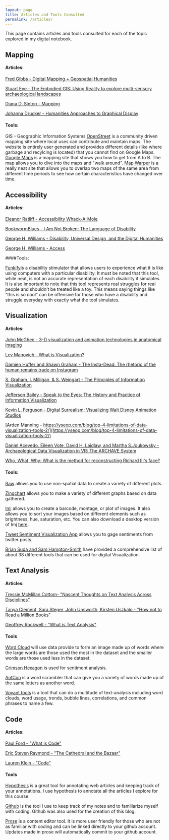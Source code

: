 ```yaml
---
layout: page
title: Articles and Tools Consulted 
permalink: /articles/
---
```


This page contains articles and tools consulted for each of the topic explored in my digital notebook. 

## Mapping
#### Articles:
[Fred Gibbs - Digital Mapping + Geospatial Humanities](http://fredgibbs.net/courses/digital-mapping/)

[Stuart Eve - The Embodied GIS: Using Reality to explore multi-sensory archaeological landscapes](http://intarch.ac.uk/journal/issue44/3/index.html)

[Diana D. Sinton - Mapping](https://digitalpedagogy.mla.hcommons.org/keywords/mapping/)

[Johanna Drucker - Humanities Approaches to Graphical Display](http://www.digitalhumanities.org/dhq/vol/5/1/000091/000091.html)

#### Tools:
GIS - Geographic Information Systems
[OpenStreet](https://www.openstreetmap.org/#map=2/71.3/-96.8) is a community driven mapping site where local uses can contribute and maintain maps. The website is entirely user generated and provides different details (like where garbage and recylcing is located) that you cannot find on Google Maps. 
[Google Maps](https://www.google.ca/maps) is a mapping site that shows you how to get from A to B. The map allows you to dive into the maps and "walk around". 
[Map Warper](mapwarper.net) is a really neat site that allows you to overlap two maps of the same area from different time periods to see how certain characteristics have changed over time. 

## Accessibility
#### Articles:
[Eleanor Ratliff - Accessibility Whack-A-Mole](https://alistapart.com/article/accessibility-whack-a-mole)

[BookwormBlues - I Am Not Broken: The Language of Disability](http://www.bookwormblues.net/2014/09/10/i-am-not-broken-the-language-of-disability/)

[George H. Williams - Disability, Universal Design, and the Digital Humanities](http://dhdebates.gc.cuny.edu/debates/text/44)

[George H. Williams - Access](https://digitalpedagogy.mla.hcommons.org/keywords/access/)

####Tools:

[Funkify](http://funkify.org/)is a disability stimulator that allows users to experience what it is like using computers with a particular disability. It must be noted that this tool, while neat, is not an accurate representation of each disability it simulates. It is also important to note that this tool represents real struggles for real people and shouldn't be treated like a toy. This means saying things like "this is so cool" can be offensive for those who have a disability and struggle everyday with exactly what the tool simulates.  

## Visualization
#### Articles:
[John McGhee - 3-D visualization and animation technologies in anatomical imaging](https://www.ncbi.nlm.nih.gov/pmc/articles/PMC2815947/)

[Lev Manovich - What is Visualization?](http://manovich.net/content/04-projects/064-what-is-visualization/61_article_2010.pdf)

[Damien Huffer and Shawn Graham - The Insta-Dead: The rhetoric of the human remains trade on Instagram](http://intarch.ac.uk/journal/issue45/5/1.html)

[S. Graham, I. Milligan, & S. Weingart - The Principles of Information Visualization](http://www.themacroscope.org/?page_id=469)

[Jefferson Bailey - Speak to the Eyes: The History and Practice of Information Visualization](http://www.jeffersonbailey.com/speak-to-the-eyes-the-history-and-practice-of-information-visualization/)

[Kevin L. Ferguson - Digital Surrealism: Visualizing Walt Disney Animation Studios](http://www.digitalhumanities.org/dhq/vol/11/1/000276/000276.html)

[Arden Manning - https://yseop.com/blog/top-4-limitations-of-data-visualization-tools-2/](https://yseop.com/blog/top-4-limitations-of-data-visualization-tools-2/)

[Daniel Acevedo, Eileen Vote, David H. Laidlaw, and Martha S.Joukowsky - Archaeological Data Visualization in VR: The ARCHAVE System](http://graphics.cs.brown.edu/research/sciviz/archaeology/archave/)

[Who, What, Why: What is the method for reconstructing Richard III's face?](http://www.bbc.com/news/magazine-21350181)

#### Tools:
[Raw](http://app.rawgraphs.io/) allows you to use non-spatial data to create a variety of different plots. 

[Zingchart](https://www.zingchart.com/) allows you to make a variety of different graphs based on data gathered. 

[Imj](http://www.zachwhalen.net/pg/imj/) allows you to create a barcode, montage, or plot of images. It also allows you to sort your images based on different elements such as brightness, hue, saturation, etc. You can also download a desktop version of Imj [here](https://imagej.nih.gov/ij/download.html).

[Tweet Sentiment Visualization App](https://www.csc2.ncsu.edu/faculty/healey/tweet_viz/tweet_app/) allows you to gage sentiments from twitter posts. 

[Brian Suda and Sam Hampton-Smith](http://www.creativebloq.com/design-tools/data-visualization-712402) have provided a comprehensive list of about 38 different tools that can be used for digital Visualization. 

## Text Analysis
#### Articles:
[Tressie McMillan Cottom- "Nascent Thoughts on Text Analysis Across Disciplines"](https://tressiemc.com/uncategorized/nascent-thoughts-on-text-analysis-across-disciplines/#annotations:BezHxLnZEee4IO8wumsdbw)

[Tanya Clement, Sara Steger, John Unsworth, Kirsten Uszkalo - "How not to Read a Million Books"](http://www.people.virginia.edu/~jmu2m/hownot2read.html#annotations:rYPLxrnfEeeHLi9YqK-0bw)

[Geoffrey Rockwell - "What is Text Analysis"](http://geoffreyrockwell.com/publications/WhatIsTAnalysis.pdf)

#### Tools
[Word Cloud](https://www.wordclouds.com/) will use data provide to form an image made up of words where the large words are those used the most in the dataset and the smaller words are those used less in the dataset.  

[Crimson Hexagon](https://www.crimsonhexagon.com/ppc-landing_usa_sentiment/?_bt=173833732034&_bk=tools%20for%20sentiment%20analysis&_bm=e&_bn=s&_bk=tools%20for%20sentiment%20analysis&_bt=173833732034&_bm=e&_bn=s) is used for sentiment analysis. 

[AntCon](http://www.allscrabblewords.com/unscramble/antcon) is a word scrambler that can give you a variety of words made up of the same letters as another word. 

[Voyant tools](http://voyant-tools.org/) is a tool that can do a multitude of text-analysis including word clouds, word usage, trends, bubble lines, correlations, and common phrases to name a few. 

## Code

#### Articles:
[Paul Ford - "What is Code"](https://www.bloomberg.com/graphics/2015-paul-ford-what-is-code/)

[Eric Steven Raymond - "The Cathedral and the Bazaar"](http://www.catb.org/esr/writings/cathedral-bazaar/cathedral-bazaar/)

[Lauren Klein - "Code"](https://digitalpedagogy.mla.hcommons.org/keywords/code/)

#### Tools
[Hypothesis](https://web.hypothes.is/)
  is a great tool for annotating web articles and keeping track of your annotations. I use hypothesis to annotate all the articles I explore for this course.

[Github](http://github.com)
  is the tool I use to keep track of my notes and to familiarize myself with coding. Github was also used for the creation of this blog. 

[Prose](prose.io)
  is a content editor tool. It is more user friendly for those who are not as familiar with coding and can be linked directly to your github account. Updates made in prose will automatically commit to your github account. 
